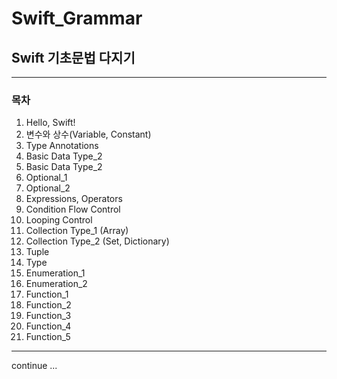 # Swift_Grammar

## Swift 기초문법 다지기

--- 
### 목차 

1. Hello, Swift!
2. 변수와 상수(Variable, Constant)
3. Type Annotations
4. Basic Data Type_2
5. Basic Data Type_2
6. Optional_1
7. Optional_2
8. Expressions, Operators
9. Condition Flow Control
10. Looping Control
11. Collection Type_1 (Array)
12. Collection Type_2 (Set, Dictionary)
13. Tuple
14. Type
15. Enumeration_1
16. Enumeration_2
17. Function_1
18. Function_2
19. Function_3
20. Function_4
21. Function_5

--- 
continue ...
